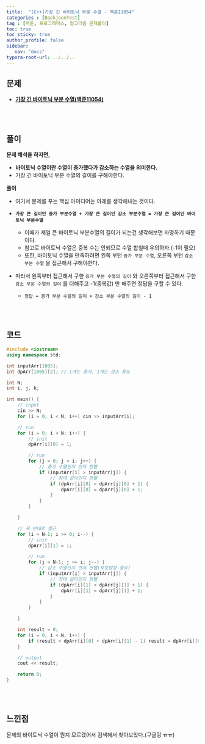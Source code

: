 ```yaml
---
title:  "[C++]가장 긴 바이토닉 부분 수열 - 백준11054"
categories : [BaekjoonTest]
tag : [백준, 프로그래머스, 알고리즘 문제풀이]
toc: true
toc_sticky: true
author_profile: false
sidebar:
   nav: "docs"
typora-root-url: ../../..
---
```




## 문제

* **[가장 긴 바이토닉 부분 수열(백준11054)](https://www.acmicpc.net/problem/11054)**

<br><br>

## 풀이

**문제 해석을 하자면,**

* **바이토닉 수열이란 수열이 증가했다가 감소하는 수열을 의미한다.**
* 가장 긴 바이토닉 부분 수열의 길이를 구해야한다.



**풀이**

* 여기서 문제를 푸는 핵심 아이디어는 아래를 생각해내는 것이다.
* **`가장 큰 길이인 증가 부분수열 + 가장 큰 길이인 감소 부분수열 = 가장 큰 길이인 바이토닉 부분수열`**
  * 이때가 제일 큰 바이토닉 부분수열의 길이가 되는건 생각해보면 자명하기 때문이다.
  * 참고로 바이토닉 수열은 중복 수는 안되므로 수열 합칠때 유의하자.(-1이 필요)
  * 또한, 바이토닉 수열을 만족하려면 왼쪽 부턴 `증가 부분 수열`, 오른쪽 부턴 `감소 부분 수열` 을 접근해서 구해야한다.

* 따라서 왼쪽부터 접근해서 구한 `증가 부분 수열의 길이` 와 오른쪽부터 접근해서 구한 `감소 부분 수열의 길이` 를 더해주고 -1(중복값) 만 해주면 정답을 구할 수 있다.
  * `정답 = 증가 부분 수열의 길이 + 감소 부분 수열의 길이 - 1`





<br><br>

## 코드

```c++
#include <iostream>
using namespace std;

int inputArr[1005];
int dpArr[1005][2]; // 1개는 증가, 1개는 감소 용도

int N;
int i, j, k;

int main() {
	// input
	cin >> N;
	for (i = 0; i < N; i++) cin >> inputArr[i];

	// run
	for (i = 0; i < N; i++) {
		// init
		dpArr[i][0] = 1;

		// run
		for (j = 0; j < i; j++) {
			// 증가 수열인지 먼저 판별
			if (inputArr[i] > inputArr[j]) {
				// 최대 길이인지 판별
				if (dpArr[i][0] < dpArr[j][0] + 1) {
					dpArr[i][0] = dpArr[j][0] + 1;
				}
			}
		}

	}

	// 꼭 반대로 접근
	for (i = N-1; i >= 0; i--) {
		// init
		dpArr[i][1] = 1;

		// run
		for (j = N-1; j >= i; j--) {
			// 감소 수열인지 먼저 판별(부호방향 중요)
			if (inputArr[i] > inputArr[j]) {
				// 최대 길이인지 판별
				if (dpArr[i][1] < dpArr[j][1] + 1) {
					dpArr[i][1] = dpArr[j][1] + 1;
				}
			}
		}

	}

	int result = 0;
	for (i = 0; i < N; i++) {
		if (result < dpArr[i][0] + dpArr[i][1] - 1) result = dpArr[i][0] + dpArr[i][1] - 1;
	}

	// output
	cout << result;

	return 0;
}
```

<br><br>

## 느낀점

문제의 바이토닉 수열이 뭔지 모르겠어서 검색해서 찾아보았다.(구글링 ㅠㅠ)

